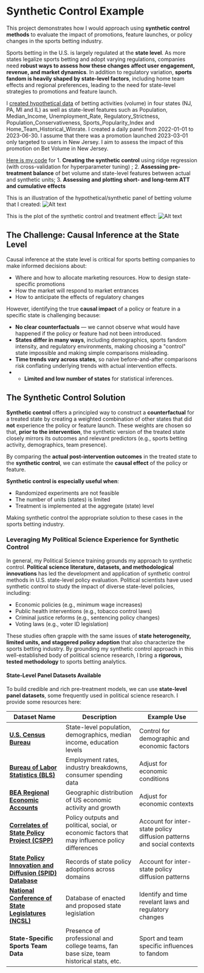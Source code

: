 # Synthetic Control Example  
This project demonstrates how I would approach using **synthetic control methods** to evaluate the impact of promotions, feature launches, or policy changes in the sports betting industry.  

Sports betting in the U.S. is largely regulated at the **state level**. As more states legalize sports betting and adopt varying regulations, companies need **robust ways to assess how these changes affect user engagement, revenue, and market dynamics**.  In addition to regulatory variation, **sports fandom is heavily shaped by state-level factors**, including home team effects and regional preferences, leading to the need for state-level strategies to promotions and feature launch. 

I [created hypothetical data](../main/synthetic_control_data.ipynb) of betting activities (volume) in four states (NJ, PA, MI and IL) as well as state-level features such as Population, Median_Income, Unemployment_Rate, Regulatory_Strictness, Population_Conservativeness, Sports_Popularity_Index and Home_Team_Historical_Winrate. I created a daily panel from 2022-01-01 to 2023-06-30. I assume that there was a promotion launched 2023-03-01 only targeted to users in New Jersey. I aim to assess the impact of this promotion on Bet Volume in New Jersey. 

[Here is my code](../main/synthetic_control_model.ipynb) for 1. **Creating the synthetic control** using ridge regression (with cross-validation for hyperparameter tuning)
; 2. **Assessing pre-treatment balance** of bet volume and state-level features between actual and synthetic units; 3. **Assessing and plotting short- and long-term ATT and cumulative effects**

This is an illustration of the hypothetical/synthetic panel of betting volume that I created:
![Alt text](../main/synthetic_data.png)

This is the plot of the synthetic control and treatment effect:
![Alt text](../main/synthetic_control_results.png)

## The Challenge: Causal Inference at the State Level  
Causal inference at the state level is critical for sports betting companies to make informed decisions about:  
- Where and how to allocate marketing resources. How to design state-specific promotions
- How the market will respond to market entrances
- How to anticipate the effects of regulatory changes  

However, identifying the true **causal impact** of a policy or feature in a specific state is challenging because:  

- **No clear counterfactuals** — we cannot observe what would have happened if the policy or feature had not been introduced.
- **States differ in many ways**, including demographics, sports fandom intensity, and regulatory environments, making choosing a "control" state impossible and making simple comparisons misleading.  
- **Time trends vary across states**, so naive before-and-after comparisons risk conflating underlying trends with actual intervention effects.
- - **Limited and low number of states** for statistical inferences. 

## The Synthetic Control Solution  
**Synthetic control** offers a principled way to construct a **counterfactual** for a treated state by creating a weighted combination of other states that did **not** experience the policy or feature launch. These weights are chosen so that, **prior to the intervention**, the synthetic version of the treated state closely mirrors its outcomes and relevant predictors (e.g., sports betting activity, demographics, team presence).  

By comparing the **actual post-intervention outcomes** in the treated state to the **synthetic control**, we can estimate the **causal effect** of the policy or feature.  

**Synthetic control is especially useful when**:  
- Randomized experiments are not feasible  
- The number of units (states) is limited  
- Treatment is implemented at the aggregate (state) level
  
Making synthetic control the appropriate solution to these cases in the sports betting industry. 

### Leveraging My Political Science Experience for Synthetic Control  
In general, my Political Science training grounds my approach to synthetic control. **Political science literature, datasets, and methodological innovations** has led the development and application of synthetic control methods in U.S. state-level policy evaluation.  Political scientists have used synthetic control to study the impact of diverse state-level policies, including:  
- Economic policies (e.g., minimum wage increases)  
- Public health interventions (e.g., tobacco control laws)  
- Criminal justice reforms (e.g., sentencing policy changes)  
- Voting laws (e.g., voter ID legislation)  

These studies often grapple with the same issues of **state heterogeneity, limited units, and staggered policy adoption** that also characterize the sports betting industry.  By grounding my synthetic control approach in this well-established body of political science research, I bring a **rigorous, tested methodology** to sports betting analytics. 

#### State-Level Panel Datasets Available
To build credible and rich pre-treatment models, we can use **state-level panel datasets**, some frequently used in political science research. I provide some resources here:  

| Dataset Name | Description | Example Use |
|--------------|-------------|---------------------------------------------|
| [**U.S. Census Bureau**](https://www.census.gov/data/datasets.html) | State-level population, demographics, median income, education levels | Control for demographic and economic factors |
| [**Bureau of Labor Statistics (BLS)**](https://www.bls.gov/data/) | Employment rates, industry breakdowns, consumer spending data | Adjust for economic conditions |
| [**BEA Regional Economic Accounts**](https://www.bea.gov/data/economic-accounts/regional) | Geographic distribution of US economic activity and growth| Adjust for economic contexts |
| [**Correlates of State Policy Project (CSPP)**](https://ippsr.msu.edu/public-policy/correlates-state-policy) | Policy outputs and political, social, or economic factors that may influence policy differences |  Account for inter-state policy diffusion patterns and social contexts |
| [**State Policy Innovation and Diffusion (SPID) Database**](https://dataverse.harvard.edu/dataset.xhtml?persistentId=doi:10.7910/DVN/CVYSR7) | Records of state policy adoptions across domains | Account for inter-state policy diffusion patterns |
| [**National Conference of State Legislatures (NCSL)**](https://www.ncsl.org/technology-and-communication/ncsl-50-state-searchable-bill-tracking-databases)| Database of enacted and proposed state legislation | Identify and time revelant laws and regulatory changes |
| **State-Specific Sports Team Data** | Presence of professional and college teams, fan base size, team historical stats, etc. | Sport and team specific influences to fandom |
